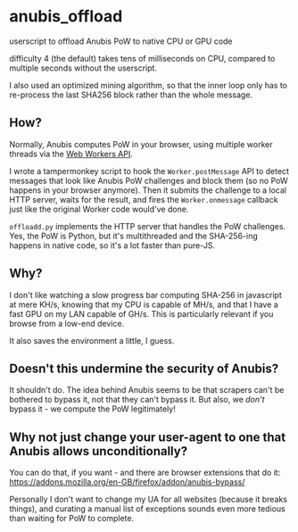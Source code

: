 # anubis_offload
userscript to offload Anubis PoW to native CPU or GPU code

difficulty 4 (the default) takes tens of milliseconds on CPU, compared to multiple seconds without the userscript.

I also used an optimized mining algorithm, so that the inner loop only has to re-process the last SHA256 block rather than the whole message.

## How?

Normally, Anubis computes PoW in your browser, using multiple worker threads via the [Web Workers API](https://developer.mozilla.org/en-US/docs/Web/API/Web_Workers_API/Using_web_workers).

I wrote a tampermonkey script to hook the `Worker.postMessage` API to detect messages that look like Anubis PoW challenges and block them (so no PoW happens in your browser anymore). Then it submits the challenge to a local HTTP server, waits for the result, and fires the `Worker.onmessage` callback just like the original Worker code would've done.

`offloadd.py` implements the HTTP server that handles the PoW challenges. Yes, the PoW is Python, but it's multithreaded and the SHA-256-ing happens in native code, so it's a lot faster than pure-JS.

## Why?

I don't like watching a slow progress bar computing SHA-256 in javascript at mere KH/s, knowing that my CPU is capable of MH/s, and that I have a fast GPU on my LAN capable of GH/s. This is particularly relevant if you browse from a low-end device.

It also saves the environment a little, I guess.

## Doesn't this undermine the security of Anubis?

It shouldn't do. The idea behind Anubis seems to be that scrapers can't be bothered to bypass it, not that they can't bypass it. But also, we *don't* bypass it - we compute the PoW legitimately!

## Why not just change your user-agent to one that Anubis allows unconditionally?

You can do that, if you want - and there are browser extensions that do it: https://addons.mozilla.org/en-GB/firefox/addon/anubis-bypass/

Personally I don't want to change my UA for all websites (because it breaks things), and curating a manual list of exceptions sounds even more tedious than waiting for PoW to complete.
